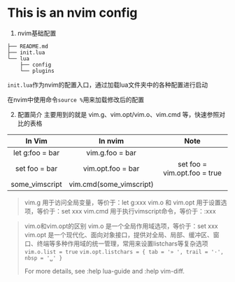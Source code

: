 # This is an nvim config

1. nvim基础配置
```
├── README.md
├── init.lua
└── lua
    ├── config
    └── plugins
```

`init.lua`作为nvim的配置入口，通过加载lua文件夹中的各种配置进行启动

在nvim中使用命令`source %`用来加载修改后的配置

2. 配置简介
主要用到的就是 vim.g、vim.opt/vim.o、vim.cmd 等，快速参照对比的表格

| In Vim | In nvim | Note |
| :---: | :---: | :---: |
| let g:foo = bar | vim.g.foo = bar| |
| set foo = bar | vim.opt.foo = bar| set foo = vim.opt.foo = true |
| some_vimscript | vim.cmd(some_vimscript)| |

> vim.g 用于访问全局变量，等价于：let g:xxx
> vim.o 和 vim.opt 用于设置选项，等价于：set xxx
> vim.cmd 用于执行vimscript命令，等价于：:xxx

> vim.o和vim.opt的区别
> vim.o 是一个全局作用域选项，等价于：set xxx
> vim.opt 是一个现代化、面向对象接口，提供对全局、局部、缓冲区、窗口、终端等多种作用域的统一管理，常用来设置listchars等复杂选项
> `vim.o.list = true`
> `vim.opt.listchars = { tab = '» ', trail = '·', nbsp = '␣' }`
>
> For more details, see :help lua-guide and :help vim-diff.